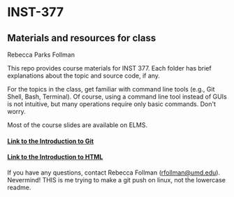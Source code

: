 # INST-377
## Materials and resources for class
Rebecca Parks Follman

This repo provides course materials for INST 377.
Each folder has brief explanations about the topic and source code, if any. 

For the topics in the class, get familiar with command line tools (e.g., Git Shell, Bash, Terminal). Of course, using a command line tool instead of GUIs is not intuitive, but many operations require only basic commands. Don't worry.

Most of the course slides are available on ELMS. 
#### [Link to the Introduction to Git](git/) 
#### [Link to the Introduction to HTML](HTML/)
If you have any questions, contact Rebecca Follman (rfollman@umd.edu). 
Nevermind! THIS is me trying to make a git push on linux, not the lowercase readme.
